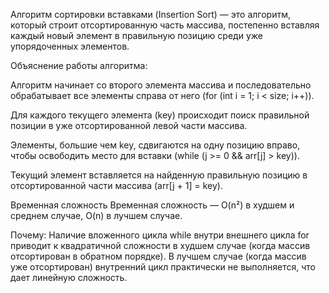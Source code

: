Алгоритм сортировки вставками (Insertion Sort) — это алгоритм, который строит отсортированную часть массива, постепенно вставляя каждый новый элемент в правильную позицию среди уже упорядоченных элементов.

Объяснение работы алгоритма:

Алгоритм начинает со второго элемента массива и последовательно обрабатывает все элементы справа от него (for (int i = 1; i < size; i++)).

Для каждого текущего элемента (key) происходит поиск правильной позиции в уже отсортированной левой части массива.

Элементы, большие чем key, сдвигаются на одну позицию вправо, чтобы освободить место для вставки (while (j >= 0 && arr[j] > key)).

Текущий элемент вставляется на найденную правильную позицию в отсортированной части массива (arr[j + 1] = key).

Временная сложность
Временная сложность — O(n²) в худшем и среднем случае, O(n) в лучшем случае.

Почему: Наличие вложенного цикла while внутри внешнего цикла for приводит к квадратичной сложности в худшем случае (когда массив отсортирован в обратном порядке). В лучшем случае (когда массив уже отсортирован) внутренний цикл практически не выполняется, что дает линейную сложность.

